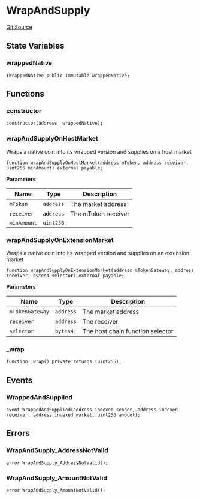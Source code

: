 # WrapAndSupply
[Git Source](https://github.com/malda-protocol/malda-lending/blob/ae9b756ce0322e339daafd68cf97592f5de2033d/src\utils\WrapAndSupply.sol)


## State Variables
### wrappedNative

```solidity
IWrappedNative public immutable wrappedNative;
```


## Functions
### constructor


```solidity
constructor(address _wrappedNative);
```

### wrapAndSupplyOnHostMarket

Wraps a native coin into its wrapped version and supplies on a host market


```solidity
function wrapAndSupplyOnHostMarket(address mToken, address receiver, uint256 minAmount) external payable;
```
**Parameters**

|Name|Type|Description|
|----|----|-----------|
|`mToken`|`address`|The market address|
|`receiver`|`address`|The mToken receiver|
|`minAmount`|`uint256`||


### wrapAndSupplyOnExtensionMarket

Wraps a native coin into its wrapped version and supplies on an extension market


```solidity
function wrapAndSupplyOnExtensionMarket(address mTokenGateway, address receiver, bytes4 selector) external payable;
```
**Parameters**

|Name|Type|Description|
|----|----|-----------|
|`mTokenGateway`|`address`|The market address|
|`receiver`|`address`|The receiver|
|`selector`|`bytes4`|The host chain function selector|


### _wrap


```solidity
function _wrap() private returns (uint256);
```

## Events
### WrappedAndSupplied

```solidity
event WrappedAndSupplied(address indexed sender, address indexed receiver, address indexed market, uint256 amount);
```

## Errors
### WrapAndSupply_AddressNotValid

```solidity
error WrapAndSupply_AddressNotValid();
```

### WrapAndSupply_AmountNotValid

```solidity
error WrapAndSupply_AmountNotValid();
```


